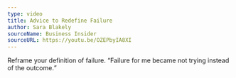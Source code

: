 ```yaml
---
type: video
title: Advice to Redefine Failure
author: Sara Blakely
sourceName: Business Insider
sourceURL: https://youtu.be/OZEPbyIA8XI
---
```


Reframe your definition of failure. <q>Failure for me became not trying instead of the outcome.</q>
